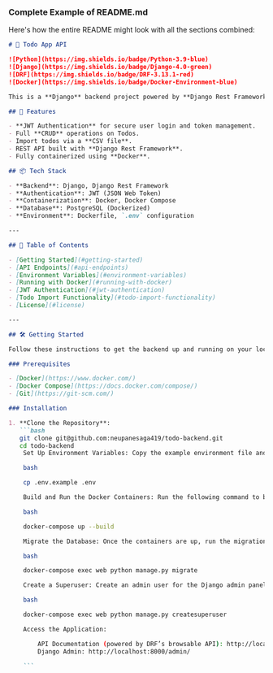 
### Complete Example of README.md

Here's how the entire README might look with all the sections combined:

```markdown
# 📝 Todo App API

![Python](https://img.shields.io/badge/Python-3.9-blue)
![Django](https://img.shields.io/badge/Django-4.0-green)
![DRF](https://img.shields.io/badge/DRF-3.13.1-red)
![Docker](https://img.shields.io/badge/Docker-Environment-blue)

This is a **Django** backend project powered by **Django Rest Framework (DRF)** and Docker. It's a **Todo App API** with JWT Authentication, including functionality to import todos via CSV and manage tasks through a RESTful API.

## 🚀 Features

- **JWT Authentication** for secure user login and token management.
- Full **CRUD** operations on Todos.
- Import todos via a **CSV file**.
- REST API built with **Django Rest Framework**.
- Fully containerized using **Docker**.

## 📦 Tech Stack

- **Backend**: Django, Django Rest Framework
- **Authentication**: JWT (JSON Web Token)
- **Containerization**: Docker, Docker Compose
- **Database**: PostgreSQL (Dockerized)
- **Environment**: Dockerfile, `.env` configuration

---

## 📑 Table of Contents

- [Getting Started](#getting-started)
- [API Endpoints](#api-endpoints)
- [Environment Variables](#environment-variables)
- [Running with Docker](#running-with-docker)
- [JWT Authentication](#jwt-authentication)
- [Todo Import Functionality](#todo-import-functionality)
- [License](#license)

---

## 🛠️ Getting Started

Follow these instructions to get the backend up and running on your local machine.

### Prerequisites

- [Docker](https://www.docker.com/)
- [Docker Compose](https://docs.docker.com/compose/)
- [Git](https://git-scm.com/)

### Installation

1. **Clone the Repository**:
   ```bash
   git clone git@github.com:neupanesaga419/todo-backend.git
   cd todo-backend
    Set Up Environment Variables: Copy the example environment file and adjust the settings:

    bash

    cp .env.example .env

    Build and Run the Docker Containers: Run the following command to build the Docker image and start the services:

    bash

    docker-compose up --build

    Migrate the Database: Once the containers are up, run the migrations:

    bash

    docker-compose exec web python manage.py migrate

    Create a Superuser: Create an admin user for the Django admin panel:

    bash

    docker-compose exec web python manage.py createsuperuser

    Access the Application:

        API Documentation (powered by DRF’s browsable API): http://localhost:8000/api/
        Django Admin: http://localhost:8000/admin/

    ```